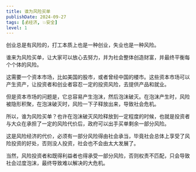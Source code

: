 ```yaml
---
title: 谁为风险买单
publishDate: 2024-09-27
tags: [💰经济, 💥安全]
level: 1
---
```


创业总是有风险的，打工本质上也是一种创业，失业也是一种风险。

谁来为风险买单，让大家可以放心去努力，并为社会整体创造财富，并最终平衡每个个体的风险。

这需要一个资本市场，比如美国的股市，或者曾经中国的楼市。这些资本市场可以产生资产，让投资者和创业者容忍一定的投资风险，去提供产品和就业。

但是资本市场的问题是，它总容易产生泡沫，然后泡沫破灭。在泡沫产生时，风险被隐形积聚，在泡沫破灭时，风险一下子释放出来，导致社会危机。

所以，谁为风险买单？也许在泡沫破灭风险释放到一定程度的时候，也就是投资者与大众在承担了一定的风险代价后，政府可以出手买单剩余一部分风险。

这是风险经济的代价，必须有一部分风险得由社会承当，毕竟社会总体上享受了风险投资的好处，否则没人投资，社会也不会由太大发展了。

当然，风险投资者和既得利益者也得承受一部分风险，否则权责不匹配，只会导致社会过度泡沫，最终导致难以解决的大危机。
